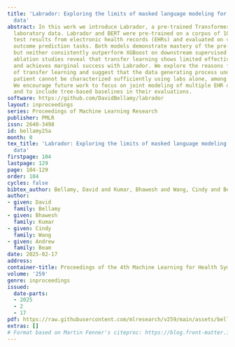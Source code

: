 ```yaml
---
title: 'Labrador: Exploring the limits of masked language modeling for laboratory
  data'
abstract: In this work we introduce Labrador, a pre-trained Transformer model for
  laboratory data. Labrador and BERT were pre-trained on a corpus of 100 million lab
  test results from electronic health records (EHRs) and evaluated on various downstream
  outcome prediction tasks. Both models demonstrate mastery of the pre-training task
  but neither consistently outperform XGBoost on downstream supervised tasks. Our
  ablation studies reveal that transfer learning shows limited effectiveness for BERT
  and achieves marginal success with Labrador. We explore the reasons for the failure
  of transfer learning and suggest that the data generating process underlying each
  patient cannot be characterized sufficiently using labs alone, among other factors.
  We encourage future work to focus on joint modeling of multiple EHR data categories
  and to include tree-based baselines in their evaluations.
software: https://github.com/DavidBellamy/labrador
layout: inproceedings
series: Proceedings of Machine Learning Research
publisher: PMLR
issn: 2640-3498
id: bellamy25a
month: 0
tex_title: 'Labrador: Exploring the limits of masked language modeling for laboratory
  data'
firstpage: 104
lastpage: 129
page: 104-129
order: 104
cycles: false
bibtex_author: Bellamy, David and Kumar, Bhawesh and Wang, Cindy and Beam, Andrew
author:
- given: David
  family: Bellamy
- given: Bhawesh
  family: Kumar
- given: Cindy
  family: Wang
- given: Andrew
  family: Beam
date: 2025-02-17
address:
container-title: Proceedings of the 4th Machine Learning for Health Symposium
volume: '259'
genre: inproceedings
issued:
  date-parts:
  - 2025
  - 2
  - 17
pdf: https://raw.githubusercontent.com/mlresearch/v259/main/assets/bellamy25a/bellamy25a.pdf
extras: []
# Format based on Martin Fenner's citeproc: https://blog.front-matter.io/posts/citeproc-yaml-for-bibliographies/
---
```

